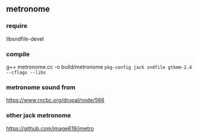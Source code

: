 ## metronome


### require
libsndfile-devel



### compile
g++ metronome.cc -o build/metronome `pkg-config jack sndfile gtkmm-2.4 --cflags --libs`



### metronome sound from
https://www.rncbc.org/drupal/node/566


### other jack metronome
https://github.com/jmage619/jmetro

